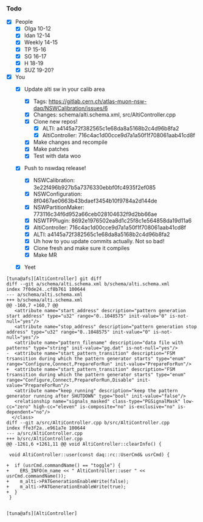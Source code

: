 ### Todo

- [x] People
   - [x] Olga 10-12
   - [x] Idan 12-14
   - [x] Weekly 14-15
   - [x] TP 15-16
   - [x] SG 16-17
   - [x] H 18-19
   - [x] SUZ 19-20?

- [x] You
   - [x] Update alti sw in your calib area
      - [x] Tags: https://gitlab.cern.ch/atlas-muon-nsw-daq/NSWCalibration/issues/6
      - [x] Changes: schema/alti.schema.xml, src/AltiController.cpp
      - [x] Clone new repos!
         - [x] ALTI: a4145a72f382565c1e68da8a5168b2c4d96b8fa2
         - [x] AltiController: 716c4ac1d00cce9d7a1a50f1f708061aab41cd8f
      - [x] Make changes and recompile
      - [x] Make patches
      - [x] Test with data woo
   - [x] Push to nswdaq release!
      - [x] NSWCalibration: 3e22f496b927b5a7376330ebbf0fc4935f2ef085
      - [x] NSWConfiguration: 8f0467ae0663b43bdaef3454b10f9784a2d144de
      - [x] NSWPartitionMaker: 773116c34f6d952a66ceb028104632f9d2bb66ae
      - [x] NSWTPPlugin: 8692e1976502ea8d1c25f8c1e564858da19d11a6
      - [x] AltiController: 716c4ac1d00cce9d7a1a50f1f708061aab41cd8f
      - [x] ALTI: a4145a72f382565c1e68da8a5168b2c4d96b8fa2
      - [x] Uh how to you update commits actually. Not so bad!
      - [x] Clone fresh and make sure it compiles
      - [x] Make MR
   - [x] Yeet
   
   
```
[tuna@afs][AltiController] git diff
diff --git a/schema/alti.schema.xml b/schema/alti.schema.xml
index 7f0de24..cf8b761 100644
--- a/schema/alti.schema.xml
+++ b/schema/alti.schema.xml
@@ -160,7 +160,7 @@
   <attribute name="start_address" description="pattern generation start address" type="u32" range="0..1048575" init-value="0" is-not-null="yes"/>
   <attribute name="stop_address" description="pattern generation stop address" type="u32" range="0..1048575" init-value="0" is-not-null="yes"/>
   <attribute name="pattern_filename" description="data file with patterns" type="string" init-value="pg.dat" is-not-null="yes"/>
-  <attribute name="start_pattern_transition" description="FSM trsansition during which the pattern generator starts" type="enum" range="Configure,Connect,PrepareForRun" init-value="PrepareForRun"/>
+  <attribute name="start_pattern_transition" description="FSM trsansition during which the pattern generator starts" type="enum" range="Configure,Connect,PrepareForRun,Disable" init-value="PrepareForRun"/>
   <attribute name="keep_running" description="keep the pattern generator running after SHUTDOWN" type="bool" init-value="false"/>
   <relationship name="signals_masked" class-type="PGSignalMask" low-cc="zero" high-cc="eleven" is-composite="no" is-exclusive="no" is-dependent="no"/>
  </class>
diff --git a/src/AltiController.cpp b/src/AltiController.cpp
index ffe3f2a..e961a7e 100644
--- a/src/AltiController.cpp
+++ b/src/AltiController.cpp
@@ -1261,6 +1261,11 @@ void AltiController::clearInfo() {

 void AltiController::user(const daq::rc::UserCmd& usrCmd) {

+  if (usrCmd.commandName() == "toggle") {
+    ERS_INFO(m_name << " AltiController::user " << usrCmd.commandName());
+    m_alti->PATGenerationEnableWrite(false);
+    m_alti->PATGenerationEnableWrite(true);
+  }
 }


[tuna@afs][AltiController]
```
